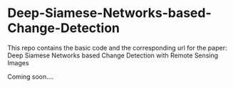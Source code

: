 # Deep-Siamese-Networks-based-Change-Detection

This repo contains the basic code and the corresponding url for the paper: 
Deep Siamese Networks based Change Detection with Remote Sensing Images


Coming soon....



